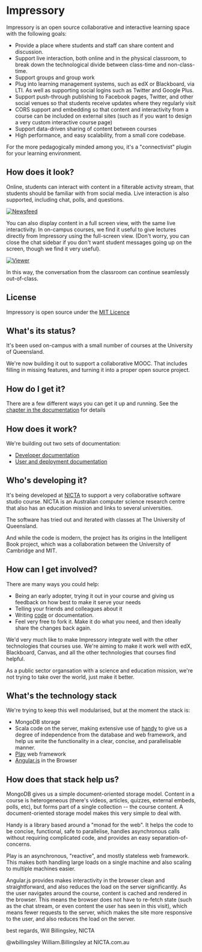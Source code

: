 Impressory
==========

Impressory is an open source collaborative and interactive learning space with the following goals:

* Provide a place where students and staff can share content and discussion.
* Support live interaction, both online and in the physical classroom, to break down the technological divide between class-time and non-class-time.
* Support groups and group work
* Plug into learning management systems, such as edX or Blackboard, via LTI. As well as supporting social logins such as Twitter and Google Plus.
* Support push-through publishing to Facebook pages, Twitter, and other social venues so that students receive updates where they regularly visit
* CORS support and embedding so that content and interactivity from a course can be included on external sites (such as if you want to design a very custom interactive course page)
* Support data-driven sharing of content between courses
* High performance, and easy scalability, from a small core codebase.

For the more pedagogically minded among you, it's a "connectivist" plugin for your learning environment.


How does it look?
-----------------

Online, students can interact with content in a filterable activity stream, that students should be familiar with from social media. Live interaction is also supported, including chat, polls, and questions.

[![Newsfeed](http://farm8.staticflickr.com/7291/11680625563_25c6e3c8a3_c.jpg)](http://www.flickr.com/photos/13074671@N00/11680625563)

You can also display content in a full screen view, with the same live interactivity. In on-campus courses, we find it useful to give lectures directly from Impressory using the full-screen view. (Don't worry, you can close the chat sidebar if you don't want student messages going up on the screen, though we find it very useful).

[![Viewer](http://farm4.staticflickr.com/3726/11680379025_d00b86a826_c.jpg)](http://www.flickr.com/photos/13074671@N00/11680379025)

In this way, the conversation from the classroom can continue seamlessly out-of-class.


License
-------

Impressory is open source under the [MIT Licence](http://opensource.org/licenses/MIT)


What's its status?
------------------

It's been used on-campus with a small number of courses at the University of Queensland.

We're now building it out to support a collaborative MOOC. That includes filling in missing features, and turning it into a proper open source project.


How do I get it?
----------------

There are a few different ways you can get it up and running. See the [chapter in the documentation](http://impressory-for-users.readthedocs.org/en/latest/setup/index.html) for details

How does it work?
-----------------

We're building out two sets of documentation:

* [Developer documentation](http://impressory-for-developers.readthedocs.org/)
* [User and deployment documentation](http://impressory-for-users.readthedocs.org/)


Who's developing it?
--------------------

It's being developed at [NICTA](http://nicta.com.au) to support a very collaborative software studio course.  NICTA is an Australian computer science research centre that also has an education mission and links to several universities.

The software has tried out and iterated with classes at The University of Queensland.

And while the code is modern, the project has its origins in the Intelligent Book project, which was a collaboration between the University of Cambridge and MIT.


How can I get involved?
-----------------------

There are many ways you could help:

* Being an early adopter, trying it out in your course and giving us feedback on how best to make it serve your needs
* Telling your friends and colleagues about it
* Writing [code](http://github.com/impressory/impressory) or documentation.
* Feel very free to fork it. Make it do what you need, and then ideally share the changes back again.

We'd very much like to make Impressory integrate well with the other technologies that courses use. We're aiming to make it work well with edX, Blackboard, Canvas, and all the other technologies that courses find helpful.

As a public sector organsation with a science and education mission, we're not trying to take over the world, just make it better.


What's the technology stack
---------------------------

We're trying to keep this well modularised, but at the moment the stack is:

* MongoDB storage
* Scala code on the server, making extensive use of [handy](http://github.com/wbillingsley) to give us a degree of independence from the database and web framework, and help us write the functionality in a clear, concise, and parallelisable manner.
* [Play](http://playframework.com) web framework
* [Angular.js](http://angularjs.org) in the Browser


How does that stack help us?
----------------------------

MongoDB gives us a simple document-oriented storage model. Content in a course is heterogeneous (there's videos, articles, quizzes, external embeds, polls, etc), but forms part of a single collection -- the course content. A document-oriented storage model makes this very simple to deal with.

Handy is a library based around a "monad for the web". It helps the code to be concise, functional, safe to parallelise, handles asynchronous calls without requiring complicated code, and provides an easy separation-of-concerns.

Play is an asynchronous, "reactive", and mostly stateless web framework. This makes both handling large loads on a single machine and also scaling to multiple machines easier.

Angular.js provides makes interactivity in the browser clean and straightforward, and also reduces the load on the server significantly. As the user navigates around the course, content is cached and rendered in the browser. This means the browser does not have to re-fetch state (such as the chat stream, or even content the user has seen in this visit), which means fewer requests to the server, which makes the site more responsive to the user, and also reduces the load on the server.



best regards,
Will Billingsley,
NICTA

@wbillingsley
William.Billingsley at NICTA.com.au
